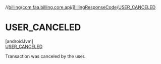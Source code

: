 //[billing](../../../../index.md)/[com.faa.billing.core.api](../../index.md)/[BillingResponseCode](../index.md)/[USER_CANCELED](index.md)

# USER_CANCELED

[androidJvm]\
[USER_CANCELED](index.md)

Transaction was canceled by the user.
